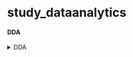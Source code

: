 # study_dataanalytics

#### DDA
<details>
  <summary>
    DDA
  </summary>
  
|no|Variable|Definition|Key|분석가 의견|
|--|--|--|--|--|
|1|_id|매물 각각에 대한 unique id||unique id이기에 유의미한 분석 불가|
|2|title|매물번호-매물 각각에 대한 unique id||상기동일|
|3|roomName|매물번호-매물 각각에 대한 unique id||상기동일, 위와 중복 데이터이므로 삭제|
|4|gender|매물의 성별구분 유무|공용|공용/여성전용/남성전용을 분리할 목적이었으나 '공용' 데이터만 있기에 열 삭제 가능|
|5|roomType|다인실 구분|'1인실', '그 외'|범주형 데이터 - 이후 숫자로 구분 필요|
|6|py|평수|1.99㎡~132㎡|명목형 데이터(string)이므로 ㎡ 삭제 후 float으로 변환 필요|
|7|deposit|매물의 보증금|10만원~3억만원|명목형 데이터(string)이므로 삭제 후 '만원'은 0000, '억만원'은 00000000로 변환 필요|
|8|rentFee|매물의 월세|12만원~280만원|명목형 데이터(string)이므로 '만원'을 0000으로 변환 필요|
|9|region|매물의 주소||범주형데이터|
|10|roomOption|매물의 옵션||명목형 데이터 - 옵션 별로 구분 필요
|11|url|매물 정보를 담고 있는 url||명목형데이터-유의미한 분석 불가


</details>

